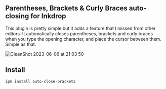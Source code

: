 ## Parentheses, Brackets & Curly Braces auto-closing for Inkdrop

This plugin is pretty simple but it adds a feature that I missed from other editors. It automatically closes parentheses, brackets and curly braces when you type the opening character, and place the cursor between them.
Simple as that.

![CleanShot 2023-06-06 at 21 03 50](https://github.com/jimymltta/inkdrop-auto-close-brackets/assets/84329916/4becfcf6-92fe-4a17-a707-06df1d49c4f5)

## Install

```
ipm install auto-close-brackets
```
